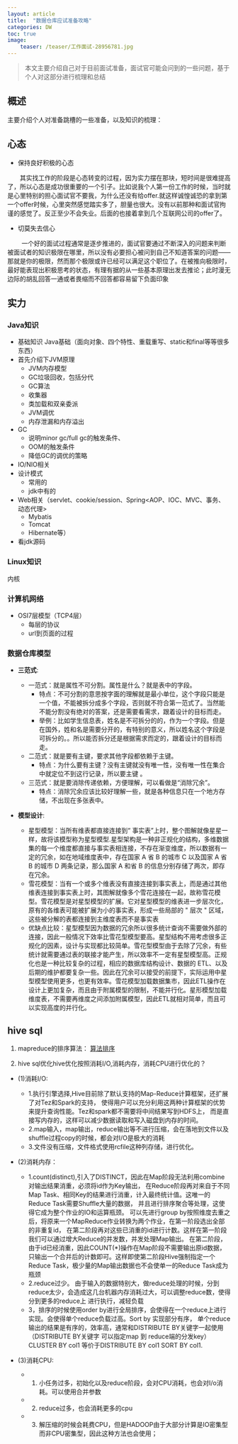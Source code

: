 ```yaml
---
layout: article
title:  "数据仓库应试准备攻略"
categories: DW
toc: true
image:
    teaser: /teaser/工作面试-28956781.jpg
---
```


> 本文主要介绍自己对于目前面试准备，面试官可能会问到的一些问题，基于个人对这部分进行梳理和总结


## 概述
主要介绍个人对准备跳槽的一些准备，以及知识的梳理：
## 心态
* 保持良好积极的心态

&emsp;&emsp;其实找工作的阶段是心态转变的过程，因为实力摆在那块，短时间是很难提高了，所以心态是成功很重要的一个引子。比如说我个人第一份工作的时候，当时就是心里特别的担心面试官不要我，为什么还没有给offer.就这样诚惶诚恐的拿到第一个offer时候，心里突然感觉踏实多了，胆量也很大。没有以前那种和面试官拘谨的感觉了。反正至少不会失业。后面的也接着拿到几个互联网公司的offer了。
* 切莫失去信心

&emsp;&emsp; 一个好的面试过程通常是逐步推进的，面试官要通过不断深入的问题来判断被面试者的知识极限在哪里，所以没有必要担心被问到自己不知道答案的问题——那就是你的极限，然而那个极限或许已经可以满足这个职位了。在被推向极限时，最好能表现出积极思考的状态，有理有据的从一些基本原理出发去推论；此时漫无边际的胡乱回答一通或者畏缩而不回答都容易留下负面印象

## 实力
### Java知识
* 基础知识
 Java基础（面向对象、四个特性、重载重写、static和final等等很多东西）
* 首先介绍下JVM原理
  * JVM内存模型
  * GC垃圾回收，包括分代
  * GC算法
  * 收集器
  * 类加载和双亲委派
  * JVM调优
  * 内存泄漏和内存溢出
* GC 
  * 说明minor gc/full gc的触发条件、
  * OOM的触发条件
  * 降低GC的调优的策略
* IO/NIO相关
* 设计模式
  * 常用的
  * jdk中有的
* Web相关（servlet、cookie/session、Spring<AOP、IOC、MVC、事务、动态代理>
  * Mybatis
  * Tomcat
  * Hibernate等）
* 看jdk源码
### Linux知识
 内核
### 计算机网络
* OSI7层模型（TCP4层）
    * 每层的协议
    * url到页面的过程

### 数据仓库模型

* __三范式__:
  * 一范式：就是属性不可分割。属性是什么？就是表中的字段。
      * 特点：不可分割的意思按字面的理解就是最小单位，这个字段只能是一个值，不能被拆分成多个字段，否则就不符合第一范式了。当然能不能分割没有绝对的答案，还是需要看需求，跟着设计的目标而走。
      * 举例：比如学生信息表，姓名是不可拆分的的，作为一个字段。但是在国外，姓和名是需要分开的，有特别的意义，所以姓名这个字段是可拆分的。。所以能否拆分还是根据需求而定的，跟着设计的目标而走。
  * 二范式：就是要有主键，要求其他字段都依赖于主键。
      * 特点：为什么要有主键？没有主键就没有唯一性，没有唯一性在集合中就定位不到这行记录，所以要主键 。
  * 三范式：就是要消除传递依赖，方便理解，可以看做是“消除冗余”。
      * 特点：消除冗余应该比较好理解一些，就是各种信息只在一个地方存储，不出现在多张表中。
      
* __模型设计__:
  * 星型模型：当所有维表都直接连接到“ 事实表”上时，整个图解就像星星一样，故将该模型称为星型模型.星型架构是一种非正规化的结构，多维数据集的每一个维度都直接与事实表相连接，不存在渐变维度，所以数据有一定的冗余，如在地域维度表中，存在国家 A 省 B 的城市 C 以及国家 A 省 B 的城市 D 两条记录，那么国家 A 和省 B 的信息分别存储了两次，即存在冗余。 
  * 雪花模型：当有一个或多个维表没有直接连接到事实表上，而是通过其他维表连接到事实表上时，其图解就像多个雪花连接在一起，故称雪花模型。雪花模型是对星型模型的扩展。它对星型模型的维表进一步层次化，原有的各维表可能被扩展为小的事实表，形成一些局部的 " 层次 " 区域，这些被分解的表都连接到主维度表而不是事实表
  * 优缺点比较：星型模型因为数据的冗余所以很多统计查询不需要做外部的连接，因此一般情况下效率比雪花型模型要高。星型结构不用考虑很多正规化的因素，设计与实现都比较简单。雪花型模型由于去除了冗余，有些统计就需要通过表的联接才能产生，所以效率不一定有星型模型高。正规化也是一种比较复杂的过程，相应的数据库结构设计、数据的 ETL、以及后期的维护都要复杂一些。因此在冗余可以接受的前提下，实际运用中星型模型使用更多，也更有效率。雪花模型加载数据集市，因此ETL操作在设计上更加复杂，而且由于附属模型的限制，不能并行化。星形模型加载维度表，不需要再维度之间添加附属模型，因此ETL就相对简单，而且可以实现高度的并行化。
  
## hive sql
1. mapreduce的排序算法：
   [算法排序](http://www.uml.org.cn/bigdata/201607213.asp)

2. hive sql优化hive优化按照消耗I/O,消耗内存，消耗CPU进行优化的？

* (1)消耗I/O:
   * 1.执行引擎选择,Hive目前除了默认支持的Map-Reduce计算框架，还扩展了对Tez和Spark的支持，
  使得用户可以充分利用这两种计算框架的优势来提升查询性能。Tez和spark都不需要将中间结果写到HDFS上，
  而是直接写内存的，这样可以减少数据读取和写入磁盘到内存的时间。
   * 2.map输入，map输出，reduce输出等不进行压缩，会在落地到文件以及shuffle过程copy的时候，都会对I/O是极大的消耗
   * 3.文件没有压缩，文件格式使用rcfile这种列存储，进行优化。
   
* (2)消耗内存：
   * 1.count(distinct),引入了DISTINCT，因此在Map阶段无法利用combine对输出结果消重，必须将id作为Key输出，
  在Reduce阶段再对来自于不同Map Task、相同Key的结果进行消重，计入最终统计值。这唯一的Reduce Task需要Shuffle大量的数据，
  并且进行排序聚合等处理，这使得它成为整个作业的IO和运算瓶颈。
  可以先进行group by按照维度去重之后，将原来一个MapReduce作业转换为两个作业，在第一阶段选出全部的非重复id，
  在第二阶段再对这些已消重的id进行计数。这样在第一阶段我们可以通过增大Reduce的并发数，并发处理Map输出。
  在第二阶段，由于id已经消重，因此COUNT(*)操作在Map阶段不需要输出原id数据，
  只输出一个合并后的计数即可。这样即使第二阶段Hive强制指定一个Reduce Task，极少量的Map输出数据也不会使单一的Reduce Task成为瓶颈
  * 2.reduce过少。
  由于输入的数据特别大，做reduce处理的时候，分到reduce太少，会造成这几台机器内存消耗过大，可以调整reduce数，使得分到更多的reduce上
  进行执行，减轻负载
  * 3，排序的时候使用order by进行全局排序，会使得在一个reduce上进行实现。会使得单个reduce负载过高。Sort by 实现部分有序，
   单个reduce输出的结果是有序的，效率高，通常和DISTRIBUTE BY关键字一起使用（DISTRIBUTE BY关键字 可以指定map 到 reduce端的分发key）
   CLUSTER BY col1 等价于DISTRIBUTE BY col1 SORT BY col1.

* (3)消耗CPU:
   * 1. 小任务过多，初始化以及reduce阶段，会对CPU消耗，也会对I/o消耗。可以使用合并参数
   * 2. reduce过多，也会消耗更多的cpu
   * 3. 解压缩的时候会耗费CPU，但是HADOOP由于大部分计算是IO密集型而非CPU密集型，因此这种方法也会使用；


